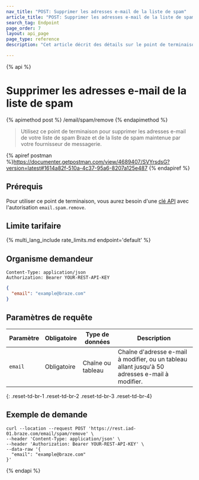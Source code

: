 ```yaml
---
nav_title: "POST: Supprimer les adresses e-mail de la liste de spam"
article_title: "POST: Supprimer les adresses e-mail de la liste de spam"
search_tag: Endpoint
page_order: 7
layout: api_page
page_type: reference
description: "Cet article décrit des détails sur le point de terminaison Supprimer les adresses e-mail de la liste de spam Braze."

---
```

{% api %}
# Supprimer les adresses e-mail de la liste de spam
{% apimethod post %}
/email/spam/remove
{% endapimethod %}

> Utilisez ce point de terminaison pour supprimer les adresses e-mail de votre liste de spam Braze et de la liste de spam maintenue par votre fournisseur de messagerie.

{% apiref postman %}https://documenter.getpostman.com/view/4689407/SVYrsdsG?version=latest#1614a82f-510a-4c37-95a6-8207a125e487 {% endapiref %}

## Prérequis

Pour utiliser ce point de terminaison, vous aurez besoin d'une [clé API]({{site.baseurl}}/api/basics#rest-api-key/) avec l'autorisation `email.spam.remove`.

## Limite tarifaire

{% multi_lang_include rate_limits.md endpoint='default' %}

## Organisme demandeur
```
Content-Type: application/json
Authorization: Bearer YOUR-REST-API-KEY
```

```json
{
  "email": "example@braze.com"
}
```

## Paramètres de requête

| Paramètre | Obligatoire | Type de données | Description |
| ----------|-----------| --------|------- |
| `email` | Obligatoire | Chaîne ou tableau | Chaîne d'adresse e-mail à modifier, ou un tableau allant jusqu'à 50 adresses e-mail à modifier. |
{: .reset-td-br-1 .reset-td-br-2 .reset-td-br-3  .reset-td-br-4}

## Exemple de demande
```
curl --location --request POST 'https://rest.iad-01.braze.com/email/spam/remove' \
--header 'Content-Type: application/json' \
--header 'Authorization: Bearer YOUR-REST-API-KEY' \
--data-raw '{
  "email": "example@braze.com"
}'
```
{% endapi %}
